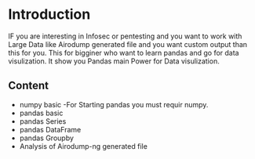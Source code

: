 
# Introduction

IF you are interesting in Infosec or pentesting and you want to work with Large Data like Airodump generated file and you want custom output than this for you. This for bigginer who want to learn pandas and go for data visulization. It show you Pandas main Power for Data visulization.  

## Content
- numpy basic
        -For Starting pandas you must requir numpy.
- pandas basic
- pandas Series
- pandas DataFrame
- pandas Groupby
- Analysis of Airodump-ng generated file
